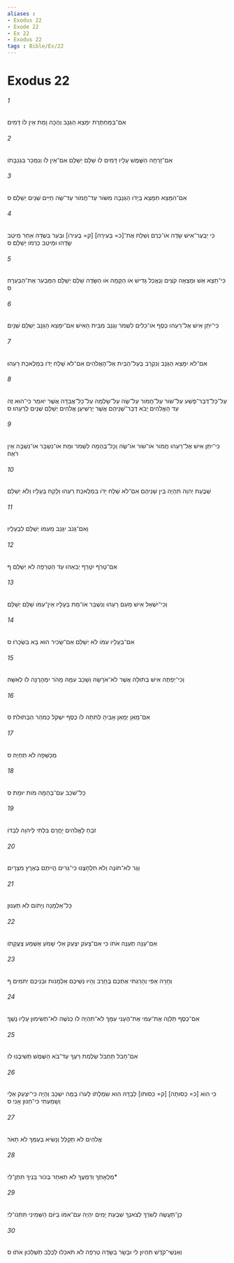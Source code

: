 ```yaml
---
aliases : 
- Exodus 22
- Exode 22
- Ex 22
- Exodus 22
tags : Bible/Ex/22
---
```


# Exodus 22

###### 1
אִם־בַּמַּחְתֶּרֶת יִמָּצֵא הַגַּנָּב וְהֻכָּה וָמֵת אֵין לֹו דָּמִים׃
###### 2
אִם־זָרְחָה הַשֶּׁמֶשׁ עָלָיו דָּמִים לֹו שַׁלֵּם יְשַׁלֵּם אִם־אֵין לֹו וְנִמְכַּר בִּגְנֵבָתֹו׃
###### 3
אִם־הִמָּצֵא תִמָּצֵא בְיָדֹו הַגְּנֵבָה מִשֹּׁור עַד־חֲמֹור עַד־שֶׂה חַיִּים שְׁנַיִם יְשַׁלֵּם׃ ס
###### 4
כִּי יַבְעֶר־אִישׁ שָׂדֶה אֹו־כֶרֶם וְשִׁלַּח אֶת־[כ= בְּעִירָה] [ק= בְּעִירֹו] וּבִעֵר בִּשְׂדֵה אַחֵר מֵיטַב שָׂדֵהוּ וּמֵיטַב כַּרְמֹו יְשַׁלֵּם׃ ס
###### 5
כִּי־תֵצֵא אֵשׁ וּמָצְאָה קֹצִים וְנֶאֱכַל גָּדִישׁ אֹו הַקָּמָה אֹו הַשָּׂדֶה שַׁלֵּם יְשַׁלֵּם הַמַּבְעִר אֶת־הַבְּעֵרָה׃ ס
###### 6
כִּי־יִתֵּן אִישׁ אֶל־רֵעֵהוּ כֶּסֶף אֹו־כֵלִים לִשְׁמֹר וְגֻנַּב מִבֵּית הָאִישׁ אִם־יִמָּצֵא הַגַּנָּב יְשַׁלֵּם שְׁנָיִם׃
###### 7
אִם־לֹא יִמָּצֵא הַגַּנָּב וְנִקְרַב בַּעַל־הַבַּיִת אֶל־הָאֱלֹהִים אִם־לֹא שָׁלַח יָדֹו בִּמְלֶאכֶת רֵעֵהוּ׃
###### 8
עַל־כָּל־דְּבַר־פֶּשַׁע עַל־שֹׁור עַל־חֲמֹור עַל־שֶׂה עַל־שַׂלְמָה עַל־כָּל־אֲבֵדָה אֲשֶׁר יֹאמַר כִּי־הוּא זֶה עַד הָאֱלֹהִים יָבֹא דְּבַר־שְׁנֵיהֶם אֲשֶׁר יַרְשִׁיעֻן אֱלֹהִים יְשַׁלֵּם שְׁנַיִם לְרֵעֵהוּ׃ ס
###### 9
כִּי־יִתֵּן אִישׁ אֶל־רֵעֵהוּ חֲמֹור אֹו־שֹׁור אֹו־שֶׂה וְכָל־בְּהֵמָה לִשְׁמֹר וּמֵת אֹו־נִשְׁבַּר אֹו־נִשְׁבָּה אֵין רֹאֶה׃
###### 10
שְׁבֻעַת יְהוָה תִּהְיֶה בֵּין שְׁנֵיהֶם אִם־לֹא שָׁלַח יָדֹו בִּמְלֶאכֶת רֵעֵהוּ וְלָקַח בְּעָלָיו וְלֹא יְשַׁלֵּם׃
###### 11
וְאִם־גָּנֹב יִגָּנֵב מֵעִמֹּו יְשַׁלֵּם לִבְעָלָיו׃
###### 12
אִם־טָרֹף יִטָּרֵף יְבִאֵהוּ עֵד הַטְּרֵפָה לֹא יְשַׁלֵּם׃ ף
###### 13
וְכִי־יִשְׁאַל אִישׁ מֵעִם רֵעֵהוּ וְנִשְׁבַּר אֹו־מֵת בְּעָלָיו אֵין־עִמֹּו שַׁלֵּם יְשַׁלֵּם׃
###### 14
אִם־בְּעָלָיו עִמֹּו לֹא יְשַׁלֵּם אִם־שָׂכִיר הוּא בָּא בִּשְׂכָרֹו׃ ס
###### 15
וְכִי־יְפַתֶּה אִישׁ בְּתוּלָה אֲשֶׁר לֹא־אֹרָשָׂה וְשָׁכַב עִמָּהּ מָהֹר יִמְהָרֶנָּה לֹּו לְאִשָּׁה׃
###### 16
אִם־מָאֵן יְמָאֵן אָבִיהָ לְתִתָּהּ לֹו כֶּסֶף יִשְׁקֹל כְּמֹהַר הַבְּתוּלֹת׃ ס
###### 17
מְכַשֵּׁפָה לֹא תְחַיֶּה׃ ס
###### 18
כָּל־שֹׁכֵב עִם־בְּהֵמָה מֹות יוּמָת׃ ס
###### 19
זֹבֵחַ לָאֱלֹהִים יָחֳרָם בִּלְתִּי לַיהוָה לְבַדֹּו׃
###### 20
וְגֵר לֹא־תֹונֶה וְלֹא תִלְחָצֶנּוּ כִּי־גֵרִים הֱיִיתֶם בְּאֶרֶץ מִצְרָיִם׃
###### 21
כָּל־אַלְמָנָה וְיָתֹום לֹא תְעַנּוּן׃
###### 22
אִם־עַנֵּה תְעַנֶּה אֹתֹו כִּי אִם־צָעֹק יִצְעַק אֵלַי שָׁמֹעַ אֶשְׁמַע צַעֲקָתֹו׃
###### 23
וְחָרָה אַפִּי וְהָרַגְתִּי אֶתְכֶם בֶּחָרֶב וְהָיוּ נְשֵׁיכֶם אַלְמָנֹות וּבְנֵיכֶם יְתֹמִים׃ ף
###### 24
אִם־כֶּסֶף תַּלְוֶה אֶת־עַמִּי אֶת־הֶעָנִי עִמָּךְ לֹא־תִהְיֶה לֹו כְּנֹשֶׁה לֹא־תְשִׂימוּן עָלָיו נֶשֶׁךְ׃
###### 25
אִם־חָבֹל תַּחְבֹּל שַׂלְמַת רֵעֶךָ עַד־בֹּא הַשֶּׁמֶשׁ תְּשִׁיבֶנּוּ לֹו׃
###### 26
כִּי הִוא [כ= כְסוּתָה] [ק= כְסוּתֹו] לְבַדָּהּ הִוא שִׂמְלָתֹו לְעֹרֹו בַּמֶּה יִשְׁכָּב וְהָיָה כִּי־יִצְעַק אֵלַי וְשָׁמַעְתִּי כִּי־חַנּוּן אָנִי׃ ס
###### 27
אֱלֹהִים לֹא תְקַלֵּל וְנָשִׂיא בְעַמְּךָ לֹא תָאֹר׃
###### 28
מְלֵאָתְךָ וְדִמְעֲךָ לֹא תְאַחֵר בְּכֹור בָּנֶיךָ תִּתֶּן־לִּי׃*
###### 29
כֵּן־תַּעֲשֶׂה לְשֹׁרְךָ לְצֹאנֶךָ שִׁבְעַת יָמִים יִהְיֶה עִם־אִמֹּו בַּיֹּום הַשְּׁמִינִי תִּתְּנֹו־לִי׃
###### 30
וְאַנְשֵׁי־קֹדֶשׁ תִּהְיוּן לִי וּבָשָׂר בַּשָּׂדֶה טְרֵפָה לֹא תֹאכֵלוּ לַכֶּלֶב תַּשְׁלִכוּן אֹתֹו׃ ס
